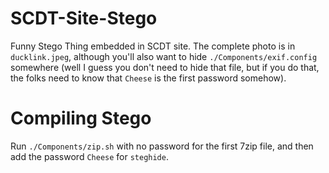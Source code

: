 # SCDT-Site-Stego
Funny Stego Thing embedded in SCDT site. The complete photo is in `ducklink.jpeg`, although you'll also want to hide `./Components/exif.config` somewhere (well I guess you don't need to hide that file, but if you do that, the folks need to know that `Cheese` is the first password somehow).

# Compiling Stego
Run `./Components/zip.sh` with no password for the first 7zip file, and then add the password `Cheese` for `steghide`.
